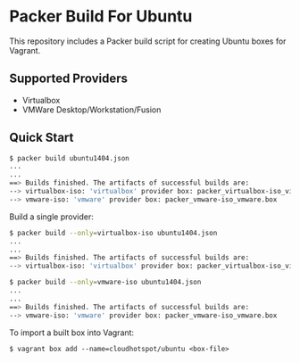 # Packer Build For Ubuntu

This repository includes a Packer build script for creating Ubuntu boxes for Vagrant.

## Supported Providers

- Virtualbox
- VMWare Desktop/Workstation/Fusion

## Quick Start

```bash
$ packer build ubuntu1404.json
...
...
==> Builds finished. The artifacts of successful builds are:
--> virtualbox-iso: 'virtualbox' provider box: packer_virtualbox-iso_virtualbox.box
--> vmware-iso: 'vmware' provider box: packer_vmware-iso_vmware.box 
```

Build a single provider:

```bash
$ packer build --only=virtualbox-iso ubuntu1404.json
...
...
==> Builds finished. The artifacts of successful builds are:
--> virtualbox-iso: 'virtualbox' provider box: packer_virtualbox-iso_virtualbox.box
```

```bash
$ packer build --only=vmware-iso ubuntu1404.json
...
...
==> Builds finished. The artifacts of successful builds are:
--> vmware-iso: 'vmware' provider box: packer_vmware-iso_vmware.box 
```

To import a built box into Vagrant:

`$ vagrant box add --name=cloudhotspot/ubuntu <box-file>`
